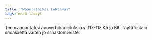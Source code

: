 ```yaml
---
title: "Maanantaiksi tehtävää"
tags: ena4 läksyt
---
```


Tee maanantaiksi apuverbiharjoituksia s. 117-118 K5 ja K6. Täytä tiistain sanakoetta varten jo sanastomoniste.
